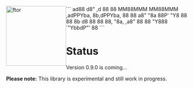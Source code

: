 <img src="https://i.stack.imgur.com/UqCPm.png?s=328&g=1" width="164" height="164" alt="ftor" style="float:left">
```
   ad88                                   
  d8"      ,d                             
  88       88                             
MM88MMM  MM88MMM  ,adPPYba,   8b,dPPYba,  
  88       88    a8"     "8a  88P'   "Y8  
  88       88    8b       d8  88          
  88       88,   "8a,   ,a8"  88          
  88       "Y888  `"YbbdP"'   88          
```

# Status

Version 0.9.0 is coming...

**Please note:** This library is experimental and still work in progress.